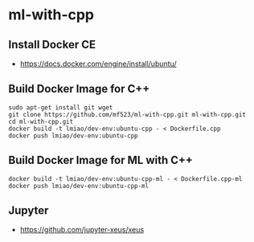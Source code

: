 # ml-with-cpp

## Install Docker CE
* https://docs.docker.com/engine/install/ubuntu/

## Build Docker Image for C++
```
sudo apt-get install git wget
git clone https://github.com/mf523/ml-with-cpp.git ml-with-cpp.git
cd ml-with-cpp.git
docker build -t lmiao/dev-env:ubuntu-cpp - < Dockerfile.cpp
docker push lmiao/dev-env:ubuntu-cpp
```

## Build Docker Image for ML with C++
```
docker build -t lmiao/dev-env:ubuntu-cpp-ml - < Dockerfile.cpp-ml
docker push lmiao/dev-env:ubuntu-cpp-ml
```
## Jupyter
* https://github.com/jupyter-xeus/xeus


